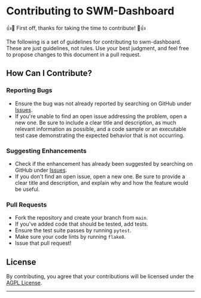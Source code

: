 # Contributing to SWM-Dashboard

👍🎉 First off, thanks for taking the time to contribute! 🎉👍

The following is a set of guidelines for contributing to swm-dashboard. These are just guidelines, not rules. Use your best judgment, and feel free to propose changes to this document in a pull request.

## How Can I Contribute?

### Reporting Bugs

- Ensure the bug was not already reported by searching on GitHub under [Issues](https://github.com/axel-bruening/swm-dashboard/issues).
- If you're unable to find an open issue addressing the problem, open a new one. Be sure to include a clear title and description, as much relevant information as possible, and a code sample or an executable test case demonstrating the expected behavior that is not occurring.

### Suggesting Enhancements

- Check if the enhancement has already been suggested by searching on GitHub under [Issues](https://github.com/axel-bruening/swm-dashboard/issues).
- If you don't find an open issue, open a new one. Be sure to provide a clear title and description, and explain why and how the feature would be useful.

### Pull Requests

- Fork the repository and create your branch from `main`.
- If you've added code that should be tested, add tests.
- Ensure the test suite passes by running `pytest`.
- Make sure your code lints by running `flake8`.
- Issue that pull request!

## License

By contributing, you agree that your contributions will be licensed under the [AGPL License](LICENSE).

---

